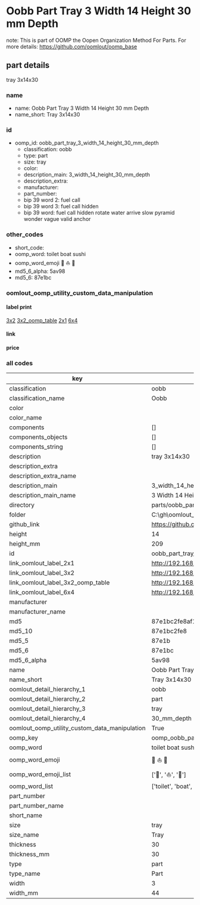 # Oobb Part Tray 3 Width 14 Height 30 mm Depth  

note: This is part of OOMP the Oopen Organization Method For Parts. For more details: https://github.com/oomlout/oomp_base

##  part details
  



tray 3x14x30



### name
* name: Oobb Part Tray 3 Width 14 Height 30 mm Depth
* name_short: Tray 3x14x30 
### id
* oomp_id: oobb_part_tray_3_width_14_height_30_mm_depth
  * classification: oobb
  * type: part
  * size: tray
  * color: 
  * description_main: 3_width_14_height_30_mm_depth
  * description_extra: 
  * manufacturer: 
  * part_number: 
  * bip 39 word 2: fuel call
  * bip 39 word 3: fuel call hidden
  * bip 39 word: fuel call hidden rotate water arrive slow pyramid wonder vague valid anchor

### other_codes
* short_code: 
* oomp_word: toilet boat sushi
* oomp_word_emoji :toilet: :boat: :sushi:
* md5_6_alpha: 5av98
* md5_6: 87e1bc






### oomlout_oomp_utility_custom_data_manipulation
#### label print
[3x2](http://192.168.1.245:1112/?label=oomp%205av98)
[3x2_oomp_table](http://192.168.1.108:1112/?label=oomp%205av98)
[2x1](http://192.168.1.242:1112/?label=oomp%205av98)
[6x4](http://192.168.1.55:1112/?label=oomp%205av98)    

#### link

                              

#### price







### all codes 
| key | value |  
| --- | --- |  
| classification | oobb |  
| classification_name | Oobb |  
| color |  |  
| color_name |  |  
| components | [] |  
| components_objects | [] |  
| components_string | [] |  
| description | tray 3x14x30 |  
| description_extra |  |  
| description_extra_name |  |  
| description_main | 3_width_14_height_30_mm_depth |  
| description_main_name | 3 Width 14 Height 30 mm Depth |  
| directory | parts/oobb_part_tray_3_width_14_height_30_mm_depth |  
| folder | C:\gh\oomlout_oobb_version_4_generated_parts\parts\oobb_part_tray_3_width_14_height_30_mm_depth |  
| github_link | https://github.com/oomlout/oomlout_oomp_part_src/tree/main/parts/oobb_part_tray_3_width_14_height_30_mm_depth |  
| height | 14 |  
| height_mm | 209 |  
| id | oobb_part_tray_3_width_14_height_30_mm_depth |  
| link_oomlout_label_2x1 | http://192.168.1.242:1112/?label=oomp%205av98 |  
| link_oomlout_label_3x2 | http://192.168.1.245:1112/?label=oomp%205av98 |  
| link_oomlout_label_3x2_oomp_table | http://192.168.1.108:1112/?label=oomp%205av98 |  
| link_oomlout_label_6x4 | http://192.168.1.55:1112/?label=oomp%205av98 |  
| manufacturer |  |  
| manufacturer_name |  |  
| md5 | 87e1bc2fe8af1984327bebc2d6c81aef |  
| md5_10 | 87e1bc2fe8 |  
| md5_5 | 87e1b |  
| md5_6 | 87e1bc |  
| md5_6_alpha | 5av98 |  
| name | Oobb Part Tray 3 Width 14 Height 30 mm Depth |  
| name_short | Tray 3x14x30  |  
| oomlout_detail_hierarchy_1 | oobb |  
| oomlout_detail_hierarchy_2 | part |  
| oomlout_detail_hierarchy_3 | tray |  
| oomlout_detail_hierarchy_4 | 30_mm_depth |  
| oomlout_oomp_utility_custom_data_manipulation | True |  
| oomp_key | oomp_oobb_part_tray_3_width_14_height_30_mm_depth |  
| oomp_word | toilet boat sushi |  
| oomp_word_emoji | :toilet: :boat: :sushi: |  
| oomp_word_emoji_list | [':toilet:', ':boat:', ':sushi:'] |  
| oomp_word_list | ['toilet', 'boat', 'sushi'] |  
| part_number |  |  
| part_number_name |  |  
| short_name |  |  
| size | tray |  
| size_name | Tray |  
| thickness | 30 |  
| thickness_mm | 30 |  
| type | part |  
| type_name | Part |  
| width | 3 |  
| width_mm | 44 |  
